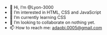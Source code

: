 - 👋 Hi, I’m @Lyon-3000
- 👀 I’m interested in HTML, CSS and JavaScript
- 🌱 I’m currently learning CSS
- 💞️ I’m looking to collaborate on nothing yet.
- 📫 How to reach me: adaobi.0005@gmail.com

<!---
Lyon-3000/Lyon-3000 is a ✨ special ✨ repository because its `README.md` (this file) appears on your GitHub profile.
You can click the Preview link to take a look at your changes.
--->
